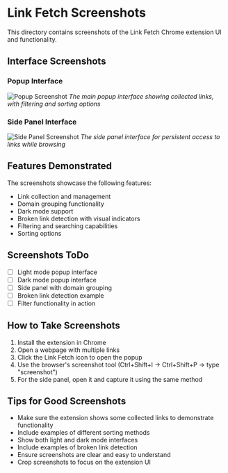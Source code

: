 # Link Fetch Screenshots

This directory contains screenshots of the Link Fetch Chrome extension UI and functionality.

## Interface Screenshots

### Popup Interface
![Popup Screenshot](popup.png)
*The main popup interface showing collected links, with filtering and sorting options*

### Side Panel Interface
![Side Panel Screenshot](sidepanel.png)
*The side panel interface for persistent access to links while browsing*

## Features Demonstrated

The screenshots showcase the following features:

- Link collection and management
- Domain grouping functionality
- Dark mode support
- Broken link detection with visual indicators
- Filtering and searching capabilities
- Sorting options

## Screenshots ToDo

- [ ] Light mode popup interface
- [ ] Dark mode popup interface
- [ ] Side panel with domain grouping
- [ ] Broken link detection example
- [ ] Filter functionality in action

## How to Take Screenshots

1. Install the extension in Chrome
2. Open a webpage with multiple links
3. Click the Link Fetch icon to open the popup
4. Use the browser's screenshot tool (Ctrl+Shift+I → Ctrl+Shift+P → type "screenshot")
5. For the side panel, open it and capture it using the same method

## Tips for Good Screenshots

- Make sure the extension shows some collected links to demonstrate functionality
- Include examples of different sorting methods
- Show both light and dark mode interfaces
- Include examples of broken link detection
- Ensure screenshots are clear and easy to understand
- Crop screenshots to focus on the extension UI 